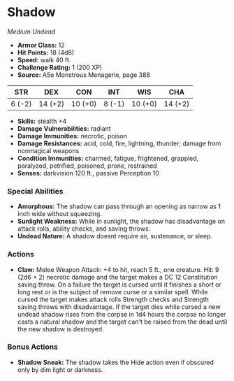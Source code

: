 # Shadow

*Medium* *Undead*

- **Armor Class:** 12
- **Hit Points:** 18 (4d8)
- **Speed:** walk 40 ft.
- **Challenge Rating:** 1 (200 XP)
- **Source:** A5e Monstrous Menagerie, page 388

| STR | DEX | CON | INT | WIS | CHA |
| --- | --- | --- | --- | --- | --- |
| 6 (-2) | 14 (+2) | 10 (+0) | 8 (-1) | 10 (+0) | 14 (+2) |

- **Skills:** stealth +4
- **Damage Vulnerabilities:** radiant
- **Damage Immunities:** necrotic, poison
- **Damage Resistances:** acid, cold, fire, lightning, thunder; damage from nonmagical weapons
- **Condition Immunities:** charmed, fatigue, frightened, grappled, paralyzed, petrified, poisoned, prone, restrained
- **Senses:** darkvision 120 ft., passive Perception 10

### Special Abilities

- **Amorphous:** The shadow can pass through an opening as narrow as 1 inch wide without squeezing.
- **Sunlight Weakness:** While in sunlight, the shadow has disadvantage on attack rolls, ability checks, and saving throws.
- **Undead Nature:** A shadow doesnt require air, sustenance, or sleep.

### Actions

- **Claw:** Melee Weapon Attack: +4 to hit, reach 5 ft., one creature. Hit: 9 (2d6 + 2) necrotic damage  and the target makes a DC 12 Constitution saving throw. On a failure  the target is cursed until it finishes a short or long rest or is the subject of remove curse or a similar spell. While cursed  the target makes attack rolls  Strength checks  and Strength saving throws with disadvantage. If the target dies while cursed  a new undead shadow rises from the corpse in 1d4 hours  the corpse no longer casts a natural shadow  and the target can't be raised from the dead until the new shadow is destroyed.

### Bonus Actions

- **Shadow Sneak:** The shadow takes the Hide action even if obscured only by dim light or darkness.


